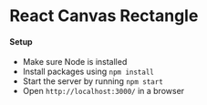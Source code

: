 # React Canvas Rectangle

#### Setup
- Make sure Node is installed
- Install packages using `npm install`
- Start the server by running `npm start`
- Open `http://localhost:3000/` in a browser